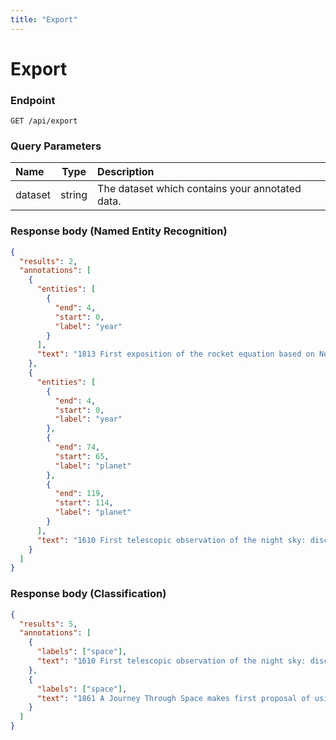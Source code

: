 ```yaml
---
title: "Export"
---
```


# Export

### Endpoint

```
GET /api/export
```

### Query Parameters

| Name    |  Type  | Description                                       | 
| :------ | :----: | :------------------------------------------------ | 
| dataset | string | The dataset which contains your annotated data.    |

### Response body (Named Entity Recognition)

```json
{
  "results": 2,
  "annotations": [
    {
      "entities": [
        {
          "end": 4,
          "start": 0,
          "label": "year"
        }
      ],
      "text": "1813 First exposition of the rocket equation based on Newton's third law of motion: Treatise on the Motion of Rockets"
    },
    {
      "entities": [
        {
          "end": 4,
          "start": 0,
          "label": "year"
        },
        {
          "end": 74,
          "start": 65,
          "label": "planet"
        },
        {
          "end": 119,
          "start": 114,
          "label": "planet"
        }
      ],
      "text": "1610 First telescopic observation of the night sky: discovery of Jupiter's moons, lunar craters and the phases of Venus."
    }
  ]
}
```

### Response body (Classification)

```json
{
  "results": 5,
  "annotations": [
    {
      "labels": ["space"],
      "text": "1610 First telescopic observation of the night sky: discovery of Jupiter's moons, lunar craters and the phases of Venus."
    },
    {
      "labels": ["space"],
      "text": "1861 A Journey Through Space makes first proposal of using rockets for space flight"
    }
  ]
}
```
